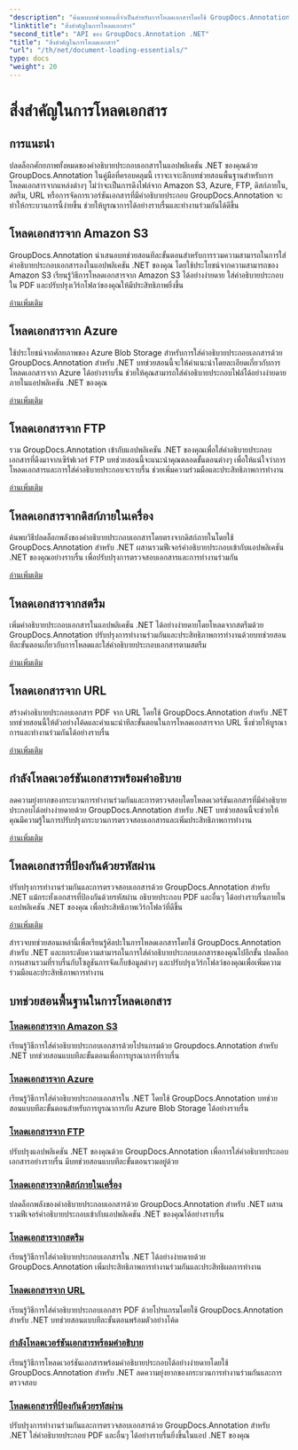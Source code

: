 ```yaml
---
"description": "ค้นพบบทช่วยสอนที่จำเป็นสำหรับการโหลดเอกสารโดยใช้ GroupDocs.Annotation .NET บูรณาการกับ Amazon S3, Azure, FTP, ดิสก์ภายใน, สตรีม และอื่นๆ ได้อย่างราบรื่น"
"linktitle": "สิ่งสำคัญในการโหลดเอกสาร"
"second_title": "API ของ GroupDocs.Annotation .NET"
"title": "สิ่งสำคัญในการโหลดเอกสาร"
"url": "/th/net/document-loading-essentials/"
type: docs
"weight": 20
---
```


# สิ่งสำคัญในการโหลดเอกสาร

## การแนะนำ

ปลดล็อกศักยภาพทั้งหมดของคำอธิบายประกอบเอกสารในแอปพลิเคชัน .NET ของคุณด้วย GroupDocs.Annotation ในคู่มือที่ครอบคลุมนี้ เราจะเจาะลึกบทช่วยสอนพื้นฐานสำหรับการโหลดเอกสารจากแหล่งต่างๆ ไม่ว่าจะเป็นการดึงไฟล์จาก Amazon S3, Azure, FTP, ดิสก์ภายใน, สตรีม, URL หรือการจัดการเวอร์ชันเอกสารที่มีคำอธิบายประกอบ GroupDocs.Annotation จะทำให้กระบวนการนี้ง่ายขึ้น ช่วยให้บูรณาการได้อย่างราบรื่นและทำงานร่วมกันได้ดีขึ้น

## โหลดเอกสารจาก Amazon S3
GroupDocs.Annotation นำเสนอบทช่วยสอนทีละขั้นตอนสำหรับการรวมความสามารถในการใส่คำอธิบายประกอบเอกสารลงในแอปพลิเคชัน .NET ของคุณ โดยใช้ประโยชน์จากความสามารถของ Amazon S3 เรียนรู้วิธีการโหลดเอกสารจาก Amazon S3 ได้อย่างง่ายดาย ใส่คำอธิบายประกอบใน PDF และปรับปรุงเวิร์กโฟลว์ของคุณให้มีประสิทธิภาพยิ่งขึ้น

[อ่านเพิ่มเติม](./load-document-from-amazon-s3/)

## โหลดเอกสารจาก Azure
ใช้ประโยชน์จากศักยภาพของ Azure Blob Storage สำหรับการใส่คำอธิบายประกอบเอกสารด้วย GroupDocs.Annotation สำหรับ .NET บทช่วยสอนนี้จะให้คำแนะนำโดยละเอียดเกี่ยวกับการโหลดเอกสารจาก Azure ได้อย่างราบรื่น ช่วยให้คุณสามารถใส่คำอธิบายประกอบไฟล์ได้อย่างง่ายดายภายในแอปพลิเคชัน .NET ของคุณ

[อ่านเพิ่มเติม](./load-document-from-azure/)

## โหลดเอกสารจาก FTP
รวม GroupDocs.Annotation เข้ากับแอปพลิเคชัน .NET ของคุณเพื่อใส่คำอธิบายประกอบเอกสารที่ดึงมาจากเซิร์ฟเวอร์ FTP บทช่วยสอนนี้จะแนะนำคุณตลอดขั้นตอนต่างๆ เพื่อให้แน่ใจว่าการโหลดเอกสารและการใส่คำอธิบายประกอบจะราบรื่น ช่วยเพิ่มความร่วมมือและประสิทธิภาพการทำงาน

[อ่านเพิ่มเติม](./load-document-from-ftp/)

## โหลดเอกสารจากดิสก์ภายในเครื่อง
ค้นพบวิธีปลดล็อกพลังของคำอธิบายประกอบเอกสารโดยตรงจากดิสก์ภายในโดยใช้ GroupDocs.Annotation สำหรับ .NET ผสานรวมฟีเจอร์คำอธิบายประกอบเข้ากับแอปพลิเคชัน .NET ของคุณอย่างราบรื่น เพื่อปรับปรุงการตรวจสอบเอกสารและการทำงานร่วมกัน

[อ่านเพิ่มเติม](./load-document-from-local-disk/)

## โหลดเอกสารจากสตรีม
เพิ่มคำอธิบายประกอบเอกสารในแอปพลิเคชัน .NET ได้อย่างง่ายดายโดยโหลดจากสตรีมด้วย GroupDocs.Annotation ปรับปรุงการทำงานร่วมกันและประสิทธิภาพการทำงานด้วยบทช่วยสอนทีละขั้นตอนเกี่ยวกับการโหลดและใส่คำอธิบายประกอบเอกสารตามสตรีม

[อ่านเพิ่มเติม](./load-document-from-stream/)

## โหลดเอกสารจาก URL
สร้างคำอธิบายประกอบเอกสาร PDF จาก URL โดยใช้ GroupDocs.Annotation สำหรับ .NET บทช่วยสอนนี้ให้ตัวอย่างโค้ดและคำแนะนำทีละขั้นตอนในการโหลดเอกสารจาก URL ซึ่งช่วยให้บูรณาการและทำงานร่วมกันได้อย่างราบรื่น

[อ่านเพิ่มเติม](./load-document-from-url/)

## กำลังโหลดเวอร์ชันเอกสารพร้อมคำอธิบาย
ลดความยุ่งยากของกระบวนการทำงานร่วมกันและการตรวจสอบโดยโหลดเวอร์ชันเอกสารที่มีคำอธิบายประกอบได้อย่างง่ายดายด้วย GroupDocs.Annotation สำหรับ .NET บทช่วยสอนนี้จะช่วยให้คุณมีความรู้ในการปรับปรุงกระบวนการตรวจสอบเอกสารและเพิ่มประสิทธิภาพการทำงาน

[อ่านเพิ่มเติม](./loading-annotated-document-version/)

## โหลดเอกสารที่ป้องกันด้วยรหัสผ่าน
ปรับปรุงการทำงานร่วมกันและการตรวจสอบเอกสารด้วย GroupDocs.Annotation สำหรับ .NET แม้กระทั่งเอกสารที่ป้องกันด้วยรหัสผ่าน อธิบายประกอบ PDF และอื่นๆ ได้อย่างราบรื่นภายในแอปพลิเคชัน .NET ของคุณ เพื่อประสิทธิภาพเวิร์กโฟลว์ที่ดีขึ้น

[อ่านเพิ่มเติม](./load-password-protected-documents/)

สำรวจบทช่วยสอนเหล่านี้เพื่อเรียนรู้ศิลปะในการโหลดเอกสารโดยใช้ GroupDocs.Annotation สำหรับ .NET และยกระดับความสามารถในการใส่คำอธิบายประกอบเอกสารของคุณไปอีกขั้น ปลดล็อกการผสานรวมที่ราบรื่นกับโซลูชันการจัดเก็บข้อมูลต่างๆ และปรับปรุงเวิร์กโฟลว์ของคุณเพื่อเพิ่มความร่วมมือและประสิทธิภาพการทำงาน
## บทช่วยสอนพื้นฐานในการโหลดเอกสาร
### [โหลดเอกสารจาก Amazon S3](./load-document-from-amazon-s3/)
เรียนรู้วิธีการใส่คำอธิบายประกอบเอกสารด้วยโปรแกรมด้วย Groupdocs.Annotation สำหรับ .NET บทช่วยสอนแบบทีละขั้นตอนเพื่อการบูรณาการที่ราบรื่น
### [โหลดเอกสารจาก Azure](./load-document-from-azure/)
เรียนรู้วิธีการใส่คำอธิบายประกอบเอกสารใน .NET โดยใช้ GroupDocs.Annotation บทช่วยสอนแบบทีละขั้นตอนสำหรับการบูรณาการกับ Azure Blob Storage ได้อย่างราบรื่น
### [โหลดเอกสารจาก FTP](./load-document-from-ftp/)
ปรับปรุงแอปพลิเคชัน .NET ของคุณด้วย GroupDocs.Annotation เพื่อการใส่คำอธิบายประกอบเอกสารอย่างราบรื่น มีบทช่วยสอนแบบทีละขั้นตอนรวมอยู่ด้วย
### [โหลดเอกสารจากดิสก์ภายในเครื่อง](./load-document-from-local-disk/)
ปลดล็อกพลังของคำอธิบายประกอบเอกสารด้วย GroupDocs.Annotation สำหรับ .NET ผสานรวมฟีเจอร์คำอธิบายประกอบเข้ากับแอปพลิเคชัน .NET ของคุณได้อย่างราบรื่น
### [โหลดเอกสารจากสตรีม](./load-document-from-stream/)
เรียนรู้วิธีการใส่คำอธิบายประกอบเอกสารใน .NET ได้อย่างง่ายดายด้วย GroupDocs.Annotation เพิ่มประสิทธิภาพการทำงานร่วมกันและประสิทธิผลการทำงาน
### [โหลดเอกสารจาก URL](./load-document-from-url/)
เรียนรู้วิธีการใส่คำอธิบายประกอบเอกสาร PDF ด้วยโปรแกรมโดยใช้ GroupDocs.Annotation สำหรับ .NET บทช่วยสอนแบบทีละขั้นตอนพร้อมตัวอย่างโค้ด
### [กำลังโหลดเวอร์ชันเอกสารพร้อมคำอธิบาย](./loading-annotated-document-version/)
เรียนรู้วิธีการโหลดเวอร์ชันเอกสารพร้อมคำอธิบายประกอบได้อย่างง่ายดายโดยใช้ GroupDocs.Annotation สำหรับ .NET ลดความยุ่งยากของกระบวนการทำงานร่วมกันและการตรวจสอบ
### [โหลดเอกสารที่ป้องกันด้วยรหัสผ่าน](./load-password-protected-documents/)
ปรับปรุงการทำงานร่วมกันและการตรวจสอบเอกสารด้วย GroupDocs.Annotation สำหรับ .NET ใส่คำอธิบายประกอบ PDF และอื่นๆ ได้อย่างราบรื่นยิ่งขึ้นในแอป .NET ของคุณ